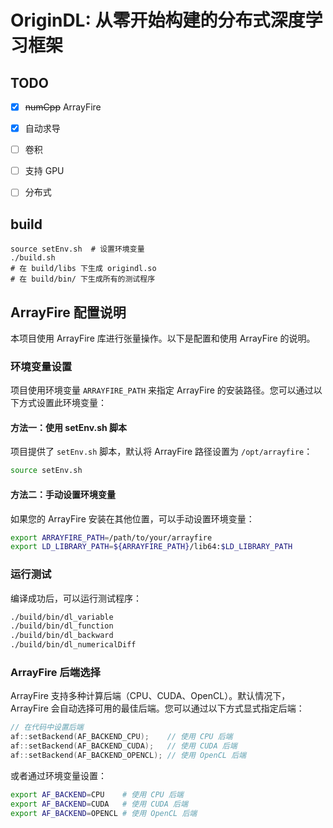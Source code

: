# OriginDL: 从零开始构建的分布式深度学习框架

## TODO

- [x] ~~numCpp~~ ArrayFire

- [x] 自动求导
- [ ] 卷积
- [ ] 支持 GPU
- [ ] 分布式

## build
```shell
source setEnv.sh  # 设置环境变量
./build.sh
# 在 build/libs 下生成 origindl.so
# 在 build/bin/ 下生成所有的测试程序
```

## ArrayFire 配置说明

本项目使用 ArrayFire 库进行张量操作。以下是配置和使用 ArrayFire 的说明。

### 环境变量设置

项目使用环境变量 `ARRAYFIRE_PATH` 来指定 ArrayFire 的安装路径。您可以通过以下方式设置此环境变量：

#### 方法一：使用 setEnv.sh 脚本

项目提供了 `setEnv.sh` 脚本，默认将 ArrayFire 路径设置为 `/opt/arrayfire`：

```bash
source setEnv.sh
```

#### 方法二：手动设置环境变量

如果您的 ArrayFire 安装在其他位置，可以手动设置环境变量：

```bash
export ARRAYFIRE_PATH=/path/to/your/arrayfire
export LD_LIBRARY_PATH=${ARRAYFIRE_PATH}/lib64:$LD_LIBRARY_PATH
```

### 运行测试

编译成功后，可以运行测试程序：

```bash
./build/bin/dl_variable
./build/bin/dl_function
./build/bin/dl_backward
./build/bin/dl_numericalDiff
```

### ArrayFire 后端选择

ArrayFire 支持多种计算后端（CPU、CUDA、OpenCL）。默认情况下，ArrayFire 会自动选择可用的最佳后端。您可以通过以下方式显式指定后端：

```cpp
// 在代码中设置后端
af::setBackend(AF_BACKEND_CPU);    // 使用 CPU 后端
af::setBackend(AF_BACKEND_CUDA);   // 使用 CUDA 后端
af::setBackend(AF_BACKEND_OPENCL); // 使用 OpenCL 后端
```

或者通过环境变量设置：

```bash
export AF_BACKEND=CPU    # 使用 CPU 后端
export AF_BACKEND=CUDA   # 使用 CUDA 后端
export AF_BACKEND=OPENCL # 使用 OpenCL 后端
```
